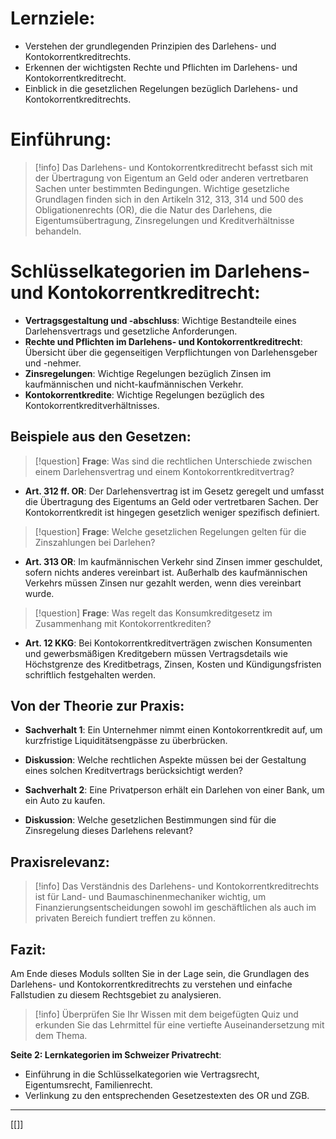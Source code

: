 # Lernziele:
- Verstehen der grundlegenden Prinzipien des Darlehens- und Kontokorrentkreditrechts.
- Erkennen der wichtigsten Rechte und Pflichten im Darlehens- und Kontokorrentkreditrecht.
- Einblick in die gesetzlichen Regelungen bezüglich Darlehens- und Kontokorrentkreditrechts.

# Einführung:
>[!info] 
>Das Darlehens- und Kontokorrentkreditrecht befasst sich mit der Übertragung von Eigentum an Geld oder anderen vertretbaren Sachen unter bestimmten Bedingungen. Wichtige gesetzliche Grundlagen finden sich in den Artikeln 312, 313, 314 und 500 des Obligationenrechts (OR), die die Natur des Darlehens, die Eigentumsübertragung, Zinsregelungen und Kreditverhältnisse behandeln.

# Schlüsselkategorien im Darlehens- und Kontokorrentkreditrecht:
- **Vertragsgestaltung und -abschluss**: Wichtige Bestandteile eines Darlehensvertrags und gesetzliche Anforderungen.
- **Rechte und Pflichten im Darlehens- und Kontokorrentkreditrecht**: Übersicht über die gegenseitigen Verpflichtungen von Darlehensgeber und -nehmer.
- **Zinsregelungen**: Wichtige Regelungen bezüglich Zinsen im kaufmännischen und nicht-kaufmännischen Verkehr.
- **Kontokorrentkredite**: Wichtige Regelungen bezüglich des Kontokorrentkreditverhältnisses.

## Beispiele aus den Gesetzen:
>[!question] 
>**Frage**: Was sind die rechtlichen Unterschiede zwischen einem Darlehensvertrag und einem Kontokorrentkreditvertrag?
- **Art. 312 ff. OR**: Der Darlehensvertrag ist im Gesetz geregelt und umfasst die Übertragung des Eigentums an Geld oder vertretbaren Sachen. Der Kontokorrentkredit ist hingegen gesetzlich weniger spezifisch definiert.

>[!question] 
>**Frage**: Welche gesetzlichen Regelungen gelten für die Zinszahlungen bei Darlehen?
- **Art. 313 OR**: Im kaufmännischen Verkehr sind Zinsen immer geschuldet, sofern nichts anderes vereinbart ist. Außerhalb des kaufmännischen Verkehrs müssen Zinsen nur gezahlt werden, wenn dies vereinbart wurde.

>[!question] 
>**Frage**: Was regelt das Konsumkreditgesetz im Zusammenhang mit Kontokorrentkrediten?
- **Art. 12 KKG**: Bei Kontokorrentkreditverträgen zwischen Konsumenten und gewerbsmäßigen Kreditgebern müssen Vertragsdetails wie Höchstgrenze des Kreditbetrags, Zinsen, Kosten und Kündigungsfristen schriftlich festgehalten werden.

## Von der Theorie zur Praxis:
- **Sachverhalt 1**: Ein Unternehmer nimmt einen Kontokorrentkredit auf, um kurzfristige Liquiditätsengpässe zu überbrücken.
- **Diskussion**: Welche rechtlichen Aspekte müssen bei der Gestaltung eines solchen Kreditvertrags berücksichtigt werden?

- **Sachverhalt 2**: Eine Privatperson erhält ein Darlehen von einer Bank, um ein Auto zu kaufen.
- **Diskussion**: Welche gesetzlichen Bestimmungen sind für die Zinsregelung dieses Darlehens relevant?

## Praxisrelevanz:
>[!info] 
>Das Verständnis des Darlehens- und Kontokorrentkreditrechts ist für Land- und Baumaschinenmechaniker wichtig, um Finanzierungsentscheidungen sowohl im geschäftlichen als auch im privaten Bereich fundiert treffen zu können.

## Fazit:
Am Ende dieses Moduls sollten Sie in der Lage sein, die Grundlagen des Darlehens- und Kontokorrentkreditrechts zu verstehen und einfache Fallstudien zu diesem Rechtsgebiet zu analysieren.
>[!info] 
>Überprüfen Sie Ihr Wissen mit dem beigefügten Quiz und erkunden Sie das Lehrmittel für eine vertiefte Auseinandersetzung mit dem Thema.

**Seite 2: Lernkategorien im Schweizer Privatrecht**:

- Einführung in die Schlüsselkategorien wie Vertragsrecht, Eigentumsrecht, Familienrecht.
- Verlinkung zu den entsprechenden Gesetzestexten des OR und ZGB.

---
[[]]